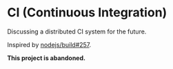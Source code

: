 # CI (Continuous Integration)

Discussing a distributed CI system for the future.

Inspired by [nodejs/build#257](https://github.com/nodejs/build/issues/257).

**This project is abandoned.**
